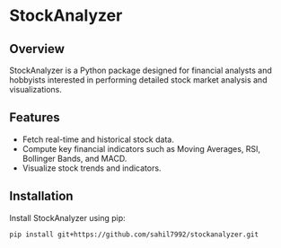 # StockAnalyzer

## Overview
StockAnalyzer is a Python package designed for financial analysts and hobbyists interested in performing detailed stock market analysis and visualizations.

## Features
- Fetch real-time and historical stock data.
- Compute key financial indicators such as Moving Averages, RSI, Bollinger Bands, and MACD.
- Visualize stock trends and indicators.

## Installation

Install StockAnalyzer using pip:

```bash
pip install git+https://github.com/sahil7992/stockanalyzer.git
